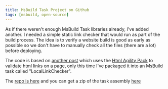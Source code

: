 ```yaml
---
title: MsBuild Task Project on Github
tags: [msbuild, open-source]
---
```


As if there weren't enough MsBuild Task libraries already, I've added another. I
needed a simple static link checker that would run as part of the build process. The
idea is to verify a website build is good as early as possible so we don't have to
manually check all the files (there are a lot) before deploying.

The code is based on [another post](http://deejaygraham.github.io/2014/05/29/html-link-validation/)
which uses the [Html Agility Pack](http://htmlagilitypack.codeplex.com/) to
validate html links on a page, only this time I've packaged it into an MsBuild
task called "LocalLinkChecker".

The [repo is here](https://github.com/deejaygraham/msbuild-tasks) and you can
get a zip of the task assembly [here](https://github.com/deejaygraham/deejaygraham.github.io/raw/master/downloads/MsBuild.ThreeByTwo.Tasks.zip)
